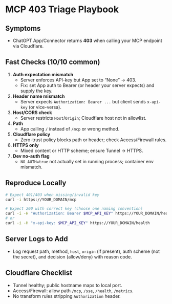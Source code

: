 # MCP 403 Triage Playbook

## Symptoms
- ChatGPT App/Connector returns **403** when calling your MCP endpoint via Cloudflare.

## Fast Checks (10/10 common)
1) **Auth expectation mismatch**
   - Server enforces API-key but App set to “None” → 403.
   - Fix: set App auth to Bearer (or header your server expects) and supply the key.
2) **Header name mismatch**
   - Server expects `Authorization: Bearer ...` but client sends `x-api-key` (or vice-versa).
3) **Host/CORS check**
   - Server restricts `Host`/`Origin`; Cloudflare host not in allowlist.
4) **Path**
   - App calling `/` instead of `/mcp` or wrong method.
5) **Cloudflare policy**
   - Zero-trust policy blocks path or header; check Access/Firewall rules.
6) **HTTPS only**
   - Mixed content or HTTP scheme; ensure Tunnel → HTTPS.
7) **Dev no-auth flag**
   - `NO_AUTH=true` not actually set in running process; container env mismatch.

## Reproduce Locally
```bash
# Expect 401/403 when missing/invalid key
curl -i https://YOUR_DOMAIN/mcp

# Expect 200 with correct key (choose one naming convention)
curl -i -H "Authorization: Bearer $MCP_API_KEY" https://YOUR_DOMAIN/health
# or
curl -i -H "x-api-key: $MCP_API_KEY" https://YOUR_DOMAIN/health
```

## Server Logs to Add
- Log request path, method, `host`, `origin` (if present), auth scheme (not the secret), and decision (allow/deny) with reason code.

## Cloudflare Checklist
- Tunnel healthy; public hostname maps to local port.
- Access/Firewall: allow path `/mcp`, `/sse`, `/health`, `/metrics`.
- No transform rules stripping `Authorization` header.
